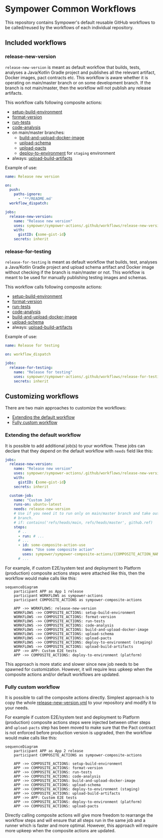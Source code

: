 # Sympower Common Workflows

This repository contains Sympower's default reusable GitHub workflows to be called/reused by the workflows of each 
individual repository.

## Included workflows

### release-new-version

`release-new-version` is meant as default workflow that builds, tests, analyses a Java/Kotlin Gradle project and 
publishes all the relevant artifact, Docker images, pact contracts etc. This workflow is aware whether it is 
operating on main/master branch or on some development branch. If the branch is not main/master, then the workflow will
not publish any release artifacts.

This workflow calls following composite actions:
* [setup-build-environment](https://github.com/sympower/sympower-composite-actions/blob/main/README.md#setup-build-environment)
* [format-version](https://github.com/sympower/sympower-composite-actions/blob/main/README.md#format-version)
* [run-tests](https://github.com/sympower/sympower-composite-actions/blob/main/README.md#run-tests)
* [code-analysis](https://github.com/sympower/sympower-composite-actions/blob/main/README.md#code-analysis)
* on main/master branches:
  * [build-and-upload-docker-image](https://github.com/sympower/sympower-composite-actions/blob/main/README.md#build-and-upload-docker-image)
  * [upload-schema](https://github.com/sympower/sympower-composite-actions/blob/main/README.md#upload-schema)
  * [upload-pacts](https://github.com/sympower/sympower-composite-actions/blob/main/README.md#upload-pacts)
  * [deploy-to-environment](https://github.com/sympower/sympower-composite-actions/blob/main/README.md#deploy-to-environment) 
    for `staging` environment
* always: [upload-build-artifacts](https://github.com/sympower/sympower-composite-actions/blob/main/README.md#upload-build-artifacts)


Example of use:
```yaml
name: Release new version

on:
  push:
    paths-ignore:
      - '**/README.md'
  workflow_dispatch:

jobs:
  release-new-version:
    name: "Release new version"
    uses: sympower/sympower-actions/.github/workflows/release-new-version.yml@{LATEST_VERSION}
    with:
      gistID: {some-gist-id}
    secrets: inherit
```

### release-for-testing

`release-for-testing` is meant as default workflow that builds, test, analyses a Java/Kotlin Gradle project and upload 
schema artifact and Docker image without checking if the branch is main/master or not. This workflow is meant to be used
for manually publishing testing images and schemas.

This workflow calls following composite actions:
* [setup-build-environment](https://github.com/sympower/sympower-composite-actions/blob/main/README.md#setup-build-environment)
* [format-version](https://github.com/sympower/sympower-composite-actions/blob/main/README.md#format-version)
* [run-tests](https://github.com/sympower/sympower-composite-actions/blob/main/README.md#run-tests)
* [code-analysis](https://github.com/sympower/sympower-composite-actions/blob/main/README.md#code-analysis)
* [build-and-upload-docker-image](https://github.com/sympower/sympower-composite-actions/blob/main/README.md#build-and-upload-docker-image)
* [upload-schema](https://github.com/sympower/sympower-composite-actions/blob/main/README.md#upload-schema)
* always: [upload-build-artifacts](https://github.com/sympower/sympower-composite-actions/blob/main/README.md#upload-build-artifacts)

Example of use:
```yaml
name: Release for testing

on: workflow_dispatch

jobs:
  release-for-testing:
    name: "Release for testing"
    uses: sympower/sympower-actions/.github/workflows/release-for-testing.yml@{LATEST_VERSION}
    secrets: inherit
```

## Customizing workflows

There are two main approaches to customize the workflows:
* [Extending the default workflow](#extending-the-default-workflow)
* [Fully custom workflow](#fully-custom-workflow)

### Extending the default workflow

It is possible to add additional job(s) to your workflow. These jobs can declare that they depend on the default 
workflow with `needs` field like this:

```yaml
jobs:
  release-new-version:
    name: "Release new version"
    uses: sympower/sympower-actions/.github/workflows/release-new-version.yml@{LATEST_VERSION}
    with:
      gistID: {some-gist-id}
    secrets: inherit

  custom-job:
    name: "Custom Job"
    runs-on: ubuntu-latest
    needs: release-new-version
    # Use if you need it to run only on main/master branch and take out either master or main depending on your default 
    # branch.
    # if: contains('refs/heads/main, refs/heads/master', github.ref)
    steps:
      # .. 
      - run: # ...
      # ...
      - id: some-composite-action-use
        name: "Use some composite action"
        uses: sympower/sympower-composite-actions/{COMPOSITE_ACTION_NAME}@{LATEST_VERSION}
      # ...
```

For example, if custom E2E/system test and deployment to Platform (production) composite actions steps were attached 
like this, then the workflow would make calls like this:

```mermaid
sequenceDiagram
    participant APP as App 1 release
    participant WORKFLOWS as sympower-actions
    participant COMPOSITE_ACTIONS as sympower-composite-actions
    
    APP ->> WORKFLOWS: release-new-version
    WORKFLOWS ->> COMPOSITE_ACTIONS: setup-build-environment
    WORKFLOWS ->> COMPOSITE_ACTIONS: format-version
    WORKFLOWS ->> COMPOSITE_ACTIONS: run-tests
    WORKFLOWS ->> COMPOSITE_ACTIONS: code-analysis
    WORKFLOWS ->> COMPOSITE_ACTIONS: build-and-upload-docker-image
    WORKFLOWS ->> COMPOSITE_ACTIONS: upload-schema
    WORKFLOWS ->> COMPOSITE_ACTIONS: upload-pacts
    WORKFLOWS ->> COMPOSITE_ACTIONS: deploy-to-environment (staging)
    WORKFLOWS ->> COMPOSITE_ACTIONS: upload-build-artifacts
    APP ->> APP: Custom E2E tests
    APP ->> COMPOSITE_ACTIONS: deploy-to-environment (platform)
```

This approach is more static and slower since new job needs to be spawned for customization. However, it will require 
less upkeep when the composite actions and/or default workflows are updated.

### Fully custom workflow

It is possible to call the composite actions directly. Simplest approach is to copy the whole 
[release-new-version.yml](.github/workflows/release-new-version.yml) to your repository and modify it to your needs.

For example if custom E2E/system test and deployment to Platform (production) composite actions steps were injected 
between other steps and `upload-pacts` step has been moved to make sure that the Pact contract is not enforced before 
production version is upgraded, then the workflow would make calls like this:

```mermaid
sequenceDiagram
    participant APP as App 2 release
    participant COMPOSITE_ACTIONS as sympower-composite-actions
    
    APP ->> COMPOSITE_ACTIONS: setup-build-environment
    APP ->> COMPOSITE_ACTIONS: format-version
    APP ->> COMPOSITE_ACTIONS: run-tests
    APP ->> COMPOSITE_ACTIONS: code-analysis
    APP ->> COMPOSITE_ACTIONS: build-and-upload-docker-image
    APP ->> COMPOSITE_ACTIONS: upload-schema
    APP ->> COMPOSITE_ACTIONS: deploy-to-environment (staging)
    APP ->> COMPOSITE_ACTIONS: upload-build-artifacts
    APP ->> APP: Custom E2E tests
    APP ->> COMPOSITE_ACTIONS: deploy-to-environment (platform)
    APP ->> COMPOSITE_ACTIONS: upload-pacts
```

Directly calling composite actions will give more freedom to rearrange the workflow steps and will ensure that all steps
run in the same job and a runner which is faster and more optimal. However, this approach will require more upkeep
when the composite actions are updated.